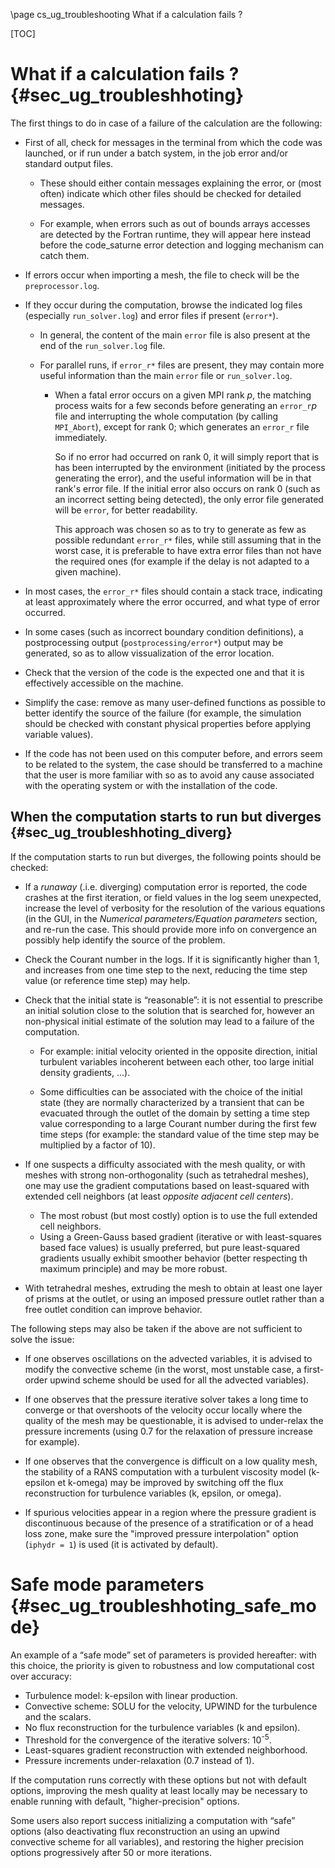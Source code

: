 <!--
  This file is part of Code_Saturne, a general-purpose CFD tool.

  Copyright (C) 1998-2021 EDF S.A.

  This program is free software; you can redistribute it and/or modify it under
  the terms of the GNU General Public License as published by the Free Software
  Foundation; either version 2 of the License, or (at your option) any later
  version.

  This program is distributed in the hope that it will be useful, but WITHOUT
  ANY WARRANTY; without even the implied warranty of MERCHANTABILITY or FITNESS
  FOR A PARTICULAR PURPOSE.  See the GNU General Public License for more
  details.

  You should have received a copy of the GNU General Public License along with
  this program; if not, write to the Free Software Foundation, Inc., 51 Franklin
  Street, Fifth Floor, Boston, MA 02110-1301, USA.
-->

\page cs_ug_troubleshooting What if a calculation fails ?

[TOC]

What if a calculation fails ? {#sec_ug_troubleshhoting}
=============================

The first things to do in case of a failure of the calculation are
the following:

- First of all, check for messages in the terminal from which the code was
  launched, or if run under a batch system, in the job error and/or standard
  output files.

  * These should either contain messages explaining the error, or (most often)
    indicate which other files should be checked for detailed messages.

  * For example, when errors such as out of bounds arrays accesses are detected
    by the Fortran runtime, they will appear here instead before the code_saturne
    error detection and logging mechanism can catch them.

- If errors occur when importing a mesh, the file to check will be the
  `preprocessor.log`.

- If they occur during the computation, browse the indicated log files
  (especially `run_solver.log`) and error files if present (`error*`).

  * In general, the content of the main `error` file is also present at the
    end of the `run_solver.log` file.

  * For parallel runs, if `error_r*` files are present, they may contain more
    useful information than the main `error` file or `run_solver.log`.

    - When a fatal error occurs on a given MPI rank _p_, the matching process
      waits for a few seconds before generating an `error_r`_p_ file and
      interrupting the whole computation (by calling `MPI_Abort`), except for
       rank 0; which generates an `error_r` file immediately.

      So if no error had occurred on rank 0, it will simply report that is has
      been interrupted by the environment (initiated by the process generating
      the error), and the useful information will be in that rank's error file.
      If the initial error also occurs on rank 0 (such as an incorrect setting
      being detected), the only error file generated will be `error`, for better
      readability.

      This approach was chosen so as to try to generate as few as possible
      redundant `error_r*` files, while still assuming that in the worst case,
      it is preferable to have extra error files than not have the required ones
      (for example if the delay is not adapted to a given machine).

- In most cases, the `error_r*` files should contain a stack trace, indicating at
  least approximately where the error occurred, and what type of error occurred.

- In some cases (such as incorrect boundary condition definitions), a
  postprocessing output (`postprocessing/error*`) output may be generated, so as
  to allow vissualization of the error location.

- Check that the version of the code is the expected one and that it is
  effectively accessible on the machine.

- Simplify the case: remove as many user-defined functions as possible to better
  identify the source of the failure (for example, the simulation should be
  checked with constant physical properties before applying variable values).

- If the code has not been used on this computer before, and errors seem to
  be related to the system, the case should be transferred to a machine that the
  user is more familiar with so as to avoid any cause associated with the
  operating system or with the installation of the code.

When the computation starts to run but diverges {#sec_ug_troubleshhoting_diverg}
-----------------------------------------------

If the computation starts to run but diverges, the following points
should be checked:

- If a _runaway_ (.i.e. diverging) computation error is reported, the code crashes
  at the first iteration, or field values in the log seem unexpected, increase
  the level of verbosity for the resolution of the various equations (in the GUI,
  in the _Numerical parameters/Equation parameters_ section, and re-run the case.
  This should provide more info on convergence an possibly help identify the
  source of the problem.

- Check the Courant number in the logs. If it is significantly higher than 1,
  and increases from one time step to the next, reducing the time step value
  (or reference time step) may help.

- Check that the initial state is “reasonable”: it is not essential to prescribe
  an initial solution close to the solution that is searched for, however an
  non-physical initial estimate of the solution may lead to a failure of the
  computation.

  * For example: initial velocity oriented in the opposite direction,
    initial turbulent variables incoherent between each other, too large initial
    density gradients, ...).

  * Some difficulties can be associated with the choice
    of the initial state (they are normally characterized by a transient that can
    be evacuated through the outlet of the domain by setting a time step value
    corresponding to a large Courant number during the first few time steps
    (for example: the standard value of the time step may be multiplied by a
    factor of 10).

- If one suspects a difficulty associated with the mesh quality, or with meshes
  with strong non-orthogonality (such as tetrahedral meshes), one may use the
  gradient computations based on least-squared with extended cell neighbors
  (at least _opposite adjacent cell centers_).

  * The most robust (but most costly) option is to use the full extended
    cell neighbors.
  * Using a Green-Gauss based gradient (iterative or with least-squares based face
    values) is usually preferred, but pure least-squared gradients usually
    exhibit smoother behavior (better respecting th maximum principle) and may
    be more robust.

- With tetrahedral meshes, extruding the mesh to obtain at least one layer of
  prisms at the outlet, or using an imposed pressure outlet rather than a
  free outlet condition can improve behavior.

The following steps may also be taken if the above are not sufficient to
solve the issue:

- If one observes oscillations on the advected variables, it is advised to
  modify the convective scheme (in the worst, most unstable case, a first-order
  upwind scheme should be used for all the advected variables).

- If one observes that the pressure iterative solver takes a long time to
  converge or that overshoots of the velocity occur locally where the quality
  of the mesh may be questionable, it is advised to under-relax the pressure
  increments (using 0.7 for the relaxation of pressure increase for example).

- If one observes that the convergence is difficult on a low quality mesh, the
  stability of a RANS computation with a turbulent viscosity model
  (k-epsilon et k-omega) may be improved by switching off the flux reconstruction
  for turbulence variables (k, epsilon, or omega).

- If spurious velocities appear in a region where the pressure gradient is
  discontinuous because of the presence of a stratification or of a head loss
  zone, make sure the "improved pressure interpolation" option
  (`iphydr = 1`) is used (it is activated by default).

Safe mode parameters {#sec_ug_troubleshhoting_safe_mode}
====================

An example of a “safe mode” set of parameters is provided hereafter:
with this choice, the priority is given to robustness and low computational cost
over accuracy:

- Turbulence model: k-epsilon with linear production.
- Convective scheme: SOLU for the velocity, UPWIND for the turbulence and
  the scalars.
- No flux reconstruction for the turbulence variables (k and epsilon).
- Threshold for the convergence of the iterative solvers: 10<sup>-5</sup>.
- Least-squares gradient reconstruction with extended neighborhood.
- Pressure increments under-relaxation (0.7 instead of 1).

If the computation runs correctly with these options but not with default
options, improving the mesh quality at least locally may be necessary
to enable running with default, "higher-precision" options.

Some users also report success initializing a computation with “safe”
options (also deactivating flux reconstruction an using an upwind convective
scheme for all variables), and restoring the higher precision options
progressively after 50 or more iterations.
